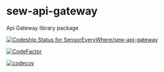 # sew-api-gateway
Api Gateway library package

[ ![Codeship Status for SensorEveryWhere/sew-api-gateway](https://app.codeship.com/projects/9753ffc0-e720-0136-de2b-368d39e2d392/status?branch=master)](https://app.codeship.com/projects/319504)

[ ![CodeFactor](https://www.codefactor.io/repository/github/sensoreverywhere/sew-api-gateway/badge)](https://www.codefactor.io/repository/github/sensoreverywhere/sew-api-gateway)

[![codecov](https://codecov.io/gh/SensorEveryWhere/sew-api-gateway/branch/master/graph/badge.svg)](https://codecov.io/gh/SensorEveryWhere/sew-api-gateway)